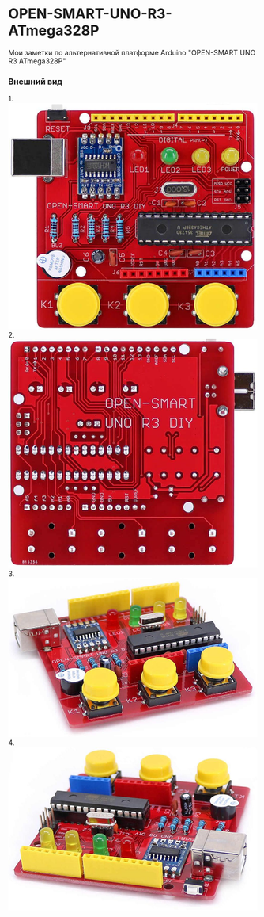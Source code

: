 # OPEN-SMART-UNO-R3-ATmega328P
Мои заметки по альтернативной платформе Arduino "OPEN-SMART UNO R3 ATmega328P"

<h3>Внешний вид</h3>
1.
<img src="https://github.com/gc986/OPEN-SMART-UNO-R3-ATmega328P/blob/main/images/1.jpeg" alt="вид сверху">
2.
<img src="https://github.com/gc986/OPEN-SMART-UNO-R3-ATmega328P/blob/main/images/2.jpeg" alt="вид снизу">
3.
<img src="https://github.com/gc986/OPEN-SMART-UNO-R3-ATmega328P/blob/main/images/3.jpeg" alt="вид сбоку">
4.
<img src="https://github.com/gc986/OPEN-SMART-UNO-R3-ATmega328P/blob/main/images/4.jpeg" alt="вид сбоку">

